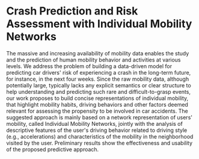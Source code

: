 # Crash Prediction and Risk Assessment with Individual Mobility Networks

The massive and increasing availability of mobility data enables the study and the prediction of human mobility behavior and activities at various levels. We address the problem of building a data-driven model for predicting car drivers' risk of experiencing a crash in the long-term future, for instance, in the next four weeks. Since the raw mobility data, although potentially large, typically lacks any explicit semantics or clear structure to help understanding and predicting such rare and difficult-to-grasp events, our work proposes to build concise representations of individual mobility, that highlight mobility habits, driving behaviors and other factors deemed relevant for assessing the propensity to be involved in car accidents. The suggested approach is mainly based on a network representation of users' mobility, called Individual Mobility Networks, jointly with the analysis of descriptive features of the user's driving behavior related to driving style (e.g., accelerations) and characteristics of the mobility in the neighborhood visited by the user. Preliminary results show the effectiveness and usability of the proposed predictive approach. 
